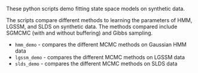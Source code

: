 These python scripts demo fitting state space models on synthetic data.

The scripts compare different methods to learning the parameters of HMM, LGSSM, and SLDS on synthetic data.
The methods compared include SGMCMC (with and without buffering) and Gibbs sampling.

* `hmm_demo` - compares the different MCMC methods on Gaussian HMM data
* `lgssm_demo` - compares the different MCMC methods on LGSSM data
* `slds_demo` - compares the different MCMC methods on SLDS data
